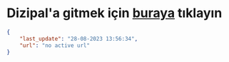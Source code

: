 # Dizipal'a gitmek için [buraya](None) tıklayın
        
```json
{
    "last_update": "28-08-2023 13:56:34",
    "url": "no active url"
}
```
